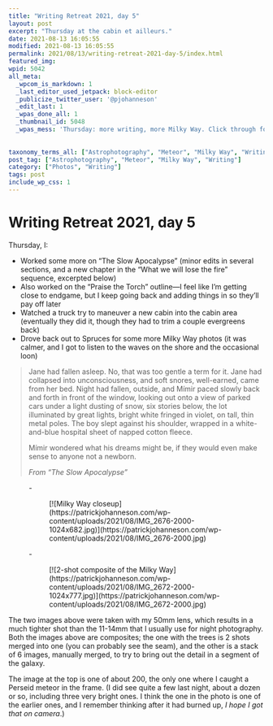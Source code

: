 ```yaml
---
title: "Writing Retreat 2021, day 5"
layout: post
excerpt: "Thursday at the cabin et ailleurs."
date: 2021-08-13 16:05:55
modified: 2021-08-13 16:05:55
permalink: 2021/08/13/writing-retreat-2021-day-5/index.html
featured_img: 
wpid: 5042
all_meta: 
  _wpcom_is_markdown: 1
  _last_editor_used_jetpack: block-editor
  _publicize_twitter_user: '@pjohanneson'
  _edit_last: 1
  _wpas_done_all: 1
  _thumbnail_id: 5048
  _wpas_mess: 'Thursday: more writing, more Milky Way. Click through for more photos.'
  
  
taxonomy_terms_all: ["Astrophotography", "Meteor", "Milky Way", "Writing", "Photos", "Writing"]
post_tag: ["Astrophotography", "Meteor", "Milky Way", "Writing"]
category: ["Photos", "Writing"]
tags: post
include_wp_css: 1
---
```


# Writing Retreat 2021, day 5

Thursday, I:

- Worked some more on “The Slow Apocalypse” (minor edits in several sections, and a new chapter in the “What we will lose the fire” sequence, excerpted below)
- Also worked on the “Praise the Torch” outline—I feel like I’m getting close to endgame, but I keep going back and adding things in so they’ll pay off later
- Watched a truck try to maneuver a new cabin into the cabin area (eventually they did it, though they had to trim a couple evergreens back)
- Drove back out to Spruces for some more Milky Way photos (it was calmer, and I got to listen to the waves on the shore and the occasional loon)

> Jane had fallen asleep. No, that was too gentle a term for it. Jane had collapsed into unconsciousness, and soft snores, well-earned, came from her bed. Night had fallen, outside, and Mímir paced slowly back and forth in front of the window, looking out onto a view of parked cars under a light dusting of snow, six stories below, the lot illuminated by great lights, bright white fringed in violet, on tall, thin metal poles. The boy slept against his shoulder, wrapped in a white-and-blue hospital sheet of napped cotton fleece.
> 
> Mímir wondered what his dreams might be, if they would even make sense to anyone not a newborn.
> 
> <cite>From “The Slow Apocalypse”</cite>

<figure class="is-layout-flex wp-block-gallery-174 wp-block-gallery columns-2 is-cropped">- <figure>[![Milky Way closeup](https://patrickjohanneson.com/wp-content/uploads/2021/08/IMG_2676-2000-1024x682.jpg)](https://patrickjohanneson.com/wp-content/uploads/2021/08/IMG_2676-2000.jpg)</figure>
- <figure>[![2-shot composite of the Milky Way](https://patrickjohanneson.com/wp-content/uploads/2021/08/IMG_2672-2000-1024x777.jpg)](https://patrickjohanneson.com/wp-content/uploads/2021/08/IMG_2672-2000.jpg)</figure>

</figure>The two images above were taken with my 50mm lens, which results in a much tighter shot than the 11-14mm that I usually use for night photography. Both the images above are composites; the one with the trees is 2 shots merged into one (you can probably see the seam), and the other is a stack of 6 images, manually merged, to try to bring out the detail in a segment of the galaxy.

The image at the top is one of about 200, the only one where I caught a Perseid meteor in the frame. (I did see quite a few last night, about a dozen or so, including three very bright ones. I think the one in the photo is one of the earlier ones, and I remember thinking after it had burned up, *I hope I got that on camera*.)